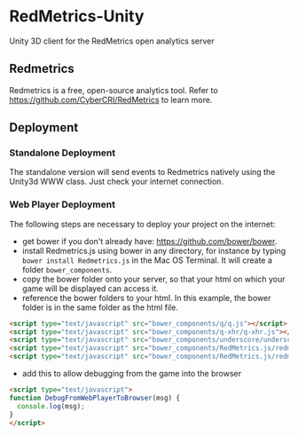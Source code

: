 # RedMetrics-Unity
Unity 3D client for the RedMetrics open analytics server

## Redmetrics
Redmetrics is a free, open-source analytics tool. Refer to https://github.com/CyberCRI/RedMetrics to learn more.
## Deployment
### Standalone Deployment
The standalone version will send events to Redmetrics natively using the Unity3d WWW class. Just check your internet connection.
### Web Player Deployment
The following steps are necessary to deploy your project on the internet:
- get bower if you don't already have: https://github.com/bower/bower.
- install Redmetrics.js using bower in any directory, for instance by typing
```bower install Redmetrics.js``` in the Mac OS Terminal. It will create a folder ```bower_components```.
- copy the bower folder onto your server, so that your html on which your game will be displayed can access it.
- reference the bower folders to your html. In this example, the bower folder is in the same folder as the html file.
```html
<script type="text/javascript" src="bower_components/q/q.js"></script>
<script type="text/javascript" src="bower_components/q-xhr/q-xhr.js"></script>
<script type="text/javascript" src="bower_components/underscore/underscore.js"></script>
<script type="text/javascript" src="bower_components/RedMetrics.js/redmetrics.js"></script>
<script type="text/javascript" src="bower_components/RedMetrics.js/redmetrics-unity.js"></script>
```
- add this to allow debugging from the game into the browser
```html
<script type="text/javascript">
function DebugFromWebPlayerToBrowser(msg) {
  console.log(msg);
}
</script>
```